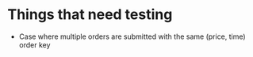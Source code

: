 # Things that need testing
- Case where multiple orders are submitted with the same (price, time) order key